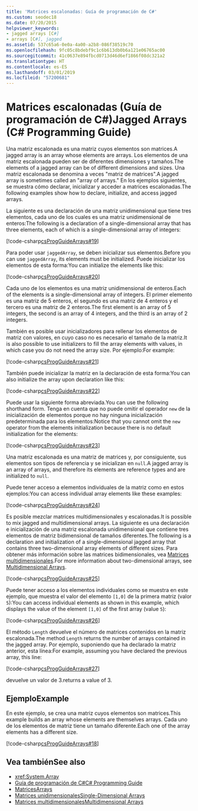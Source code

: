 ```yaml
---
title: 'Matrices escalonadas: Guía de programación de C#'
ms.custom: seodec18
ms.date: 07/20/2015
helpviewer_keywords:
- jagged arrays [C#]
- arrays [C#], jagged
ms.assetid: 537c65a6-0e0a-4a00-a2b8-086f38519c70
ms.openlocfilehash: 9fc05c8bdebf9c1c6b613db0b6a121e06765ac00
ms.sourcegitcommit: 41c0637e894fbcd0713d46d6ef1866f08dc321a2
ms.translationtype: HT
ms.contentlocale: es-ES
ms.lasthandoff: 03/01/2019
ms.locfileid: "57200681"
---
```

# <a name="jagged-arrays-c-programming-guide"></a><span data-ttu-id="5f5ed-102">Matrices escalonadas (Guía de programación de C#)</span><span class="sxs-lookup"><span data-stu-id="5f5ed-102">Jagged Arrays (C# Programming Guide)</span></span>

<span data-ttu-id="5f5ed-103">Una matriz escalonada es una matriz cuyos elementos son matrices.</span><span class="sxs-lookup"><span data-stu-id="5f5ed-103">A jagged array is an array whose elements are arrays.</span></span> <span data-ttu-id="5f5ed-104">Los elementos de una matriz escalonada pueden ser de diferentes dimensiones y tamaños.</span><span class="sxs-lookup"><span data-stu-id="5f5ed-104">The elements of a jagged array can be of different dimensions and sizes.</span></span> <span data-ttu-id="5f5ed-105">Una matriz escalonada se denomina a veces "matriz de matrices".</span><span class="sxs-lookup"><span data-stu-id="5f5ed-105">A jagged array is sometimes called an "array of arrays."</span></span> <span data-ttu-id="5f5ed-106">En los ejemplos siguientes, se muestra cómo declarar, inicializar y acceder a matrices escalonadas.</span><span class="sxs-lookup"><span data-stu-id="5f5ed-106">The following examples show how to declare, initialize, and access jagged arrays.</span></span>  
  
 <span data-ttu-id="5f5ed-107">La siguiente es una declaración de una matriz unidimensional que tiene tres elementos, cada uno de los cuales es una matriz unidimensional de enteros:</span><span class="sxs-lookup"><span data-stu-id="5f5ed-107">The following is a declaration of a single-dimensional array that has three elements, each of which is a single-dimensional array of integers:</span></span>  
  
 [!code-csharp[csProgGuideArrays#19](~/samples/snippets/csharp/VS_Snippets_VBCSharp/csProgGuideArrays/CS/Arrays.cs#19)]  
  
 <span data-ttu-id="5f5ed-108">Para poder usar `jaggedArray`, se deben inicializar sus elementos.</span><span class="sxs-lookup"><span data-stu-id="5f5ed-108">Before you can use `jaggedArray`, its elements must be initialized.</span></span> <span data-ttu-id="5f5ed-109">Puede inicializar los elementos de esta forma:</span><span class="sxs-lookup"><span data-stu-id="5f5ed-109">You can initialize the elements like this:</span></span>  
  
 [!code-csharp[csProgGuideArrays#20](~/samples/snippets/csharp/VS_Snippets_VBCSharp/csProgGuideArrays/CS/Arrays.cs#20)]  
  
 <span data-ttu-id="5f5ed-110">Cada uno de los elementos es una matriz unidimensional de enteros.</span><span class="sxs-lookup"><span data-stu-id="5f5ed-110">Each of the elements is a single-dimensional array of integers.</span></span> <span data-ttu-id="5f5ed-111">El primer elemento es una matriz de 5 enteros, el segundo es una matriz de 4 enteros y el tercero es una matriz de 2 enteros.</span><span class="sxs-lookup"><span data-stu-id="5f5ed-111">The first element is an array of 5 integers, the second is an array of 4 integers, and the third is an array of 2 integers.</span></span>  
  
 <span data-ttu-id="5f5ed-112">También es posible usar inicializadores para rellenar los elementos de matriz con valores, en cuyo caso no es necesario el tamaño de la matriz.</span><span class="sxs-lookup"><span data-stu-id="5f5ed-112">It is also possible to use initializers to fill the array elements with values, in which case you do not need the array size.</span></span> <span data-ttu-id="5f5ed-113">Por ejemplo:</span><span class="sxs-lookup"><span data-stu-id="5f5ed-113">For example:</span></span>  
  
 [!code-csharp[csProgGuideArrays#21](~/samples/snippets/csharp/VS_Snippets_VBCSharp/csProgGuideArrays/CS/Arrays.cs#21)]  
  
 <span data-ttu-id="5f5ed-114">También puede inicializar la matriz en la declaración de esta forma:</span><span class="sxs-lookup"><span data-stu-id="5f5ed-114">You can also initialize the array upon declaration like this:</span></span>  
  
 [!code-csharp[csProgGuideArrays#22](~/samples/snippets/csharp/VS_Snippets_VBCSharp/csProgGuideArrays/CS/Arrays.cs#22)]  
  
 <span data-ttu-id="5f5ed-115">Puede usar la siguiente forma abreviada.</span><span class="sxs-lookup"><span data-stu-id="5f5ed-115">You can use the following shorthand form.</span></span> <span data-ttu-id="5f5ed-116">Tenga en cuenta que no puede omitir el operador `new` de la inicialización de elementos porque no hay ninguna inicialización predeterminada para los elementos:</span><span class="sxs-lookup"><span data-stu-id="5f5ed-116">Notice that you cannot omit the `new` operator from the elements initialization because there is no default initialization for the elements:</span></span>  
  
 [!code-csharp[csProgGuideArrays#23](~/samples/snippets/csharp/VS_Snippets_VBCSharp/csProgGuideArrays/CS/Arrays.cs#23)]  
  
 <span data-ttu-id="5f5ed-117">Una matriz escalonada es una matriz de matrices y, por consiguiente, sus elementos son tipos de referencia y se inicializan en `null`.</span><span class="sxs-lookup"><span data-stu-id="5f5ed-117">A jagged array is an array of arrays, and therefore its elements are reference types and are initialized to `null`.</span></span>  
  
 <span data-ttu-id="5f5ed-118">Puede tener acceso a elementos individuales de la matriz como en estos ejemplos:</span><span class="sxs-lookup"><span data-stu-id="5f5ed-118">You can access individual array elements like these examples:</span></span>  
  
 [!code-csharp[csProgGuideArrays#24](~/samples/snippets/csharp/VS_Snippets_VBCSharp/csProgGuideArrays/CS/Arrays.cs#24)]  
  
 <span data-ttu-id="5f5ed-119">Es posible mezclar matrices multidimensionales y escalonadas.</span><span class="sxs-lookup"><span data-stu-id="5f5ed-119">It is possible to mix jagged and multidimensional arrays.</span></span> <span data-ttu-id="5f5ed-120">La siguiente es una declaración e inicialización de una matriz escalonada unidimensional que contiene tres elementos de matriz bidimensional de tamaños diferentes.</span><span class="sxs-lookup"><span data-stu-id="5f5ed-120">The following is a declaration and initialization of a single-dimensional jagged array that contains three two-dimensional array elements of different sizes.</span></span> <span data-ttu-id="5f5ed-121">Para obtener más información sobre las matrices bidimensionales, vea [Matrices multidimensionales](../../../csharp/programming-guide/arrays/multidimensional-arrays.md).</span><span class="sxs-lookup"><span data-stu-id="5f5ed-121">For more information about two-dimensional arrays, see [Multidimensional Arrays](../../../csharp/programming-guide/arrays/multidimensional-arrays.md).</span></span>  
  
 [!code-csharp[csProgGuideArrays#25](~/samples/snippets/csharp/VS_Snippets_VBCSharp/csProgGuideArrays/CS/Arrays.cs#25)]  
  
 <span data-ttu-id="5f5ed-122">Puede tener acceso a los elementos individuales como se muestra en este ejemplo, que muestra el valor del elemento `[1,0]` de la primera matriz (valor `5`):</span><span class="sxs-lookup"><span data-stu-id="5f5ed-122">You can access individual elements as shown in this example, which displays the value of the element `[1,0]` of the first array (value `5`):</span></span>  
  
 [!code-csharp[csProgGuideArrays#26](~/samples/snippets/csharp/VS_Snippets_VBCSharp/csProgGuideArrays/CS/Arrays.cs#26)]  
  
 <span data-ttu-id="5f5ed-123">El método `Length` devuelve el número de matrices contenidos en la matriz escalonada.</span><span class="sxs-lookup"><span data-stu-id="5f5ed-123">The method `Length` returns the number of arrays contained in the jagged array.</span></span> <span data-ttu-id="5f5ed-124">Por ejemplo, suponiendo que ha declarado la matriz anterior, esta línea:</span><span class="sxs-lookup"><span data-stu-id="5f5ed-124">For example, assuming you have declared the previous array, this line:</span></span>  
  
 [!code-csharp[csProgGuideArrays#27](~/samples/snippets/csharp/VS_Snippets_VBCSharp/csProgGuideArrays/CS/Arrays.cs#27)]  
  
 <span data-ttu-id="5f5ed-125">devuelve un valor de 3.</span><span class="sxs-lookup"><span data-stu-id="5f5ed-125">returns a value of 3.</span></span>  
  
## <a name="example"></a><span data-ttu-id="5f5ed-126">Ejemplo</span><span class="sxs-lookup"><span data-stu-id="5f5ed-126">Example</span></span>

 <span data-ttu-id="5f5ed-127">En este ejemplo, se crea una matriz cuyos elementos son matrices.</span><span class="sxs-lookup"><span data-stu-id="5f5ed-127">This example builds an array whose elements are themselves arrays.</span></span> <span data-ttu-id="5f5ed-128">Cada uno de los elementos de matriz tiene un tamaño diferente.</span><span class="sxs-lookup"><span data-stu-id="5f5ed-128">Each one of the array elements has a different size.</span></span>  
  
 [!code-csharp[csProgGuideArrays#18](~/samples/snippets/csharp/VS_Snippets_VBCSharp/csProgGuideArrays/CS/Arrays.cs#18)]  
  
## <a name="see-also"></a><span data-ttu-id="5f5ed-129">Vea también</span><span class="sxs-lookup"><span data-stu-id="5f5ed-129">See also</span></span>

- <xref:System.Array>
- [<span data-ttu-id="5f5ed-130">Guía de programación de C#</span><span class="sxs-lookup"><span data-stu-id="5f5ed-130">C# Programming Guide</span></span>](../../../csharp/programming-guide/index.md)
- [<span data-ttu-id="5f5ed-131">Matrices</span><span class="sxs-lookup"><span data-stu-id="5f5ed-131">Arrays</span></span>](../../../csharp/programming-guide/arrays/index.md)
- [<span data-ttu-id="5f5ed-132">Matrices unidimensionales</span><span class="sxs-lookup"><span data-stu-id="5f5ed-132">Single-Dimensional Arrays</span></span>](../../../csharp/programming-guide/arrays/single-dimensional-arrays.md)
- [<span data-ttu-id="5f5ed-133">Matrices multidimensionales</span><span class="sxs-lookup"><span data-stu-id="5f5ed-133">Multidimensional Arrays</span></span>](../../../csharp/programming-guide/arrays/multidimensional-arrays.md)
